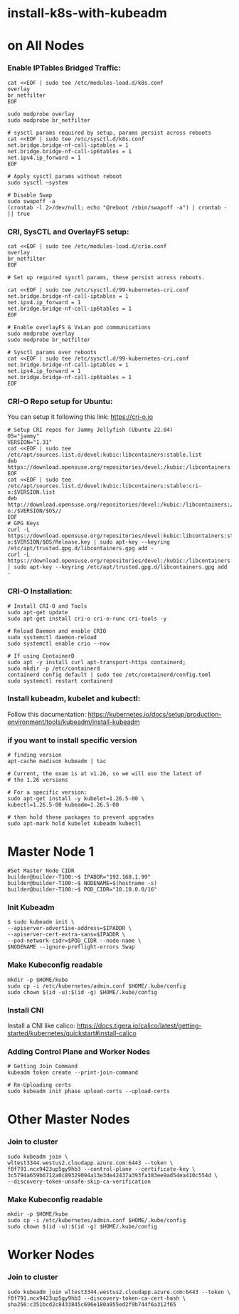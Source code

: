 # install-k8s-with-kubeadm


# on All Nodes
### Enable IPTables Bridged Traffic:
```
cat <<EOF | sudo tee /etc/modules-load.d/k8s.conf
overlay
br_netfilter
EOF

sudo modprobe overlay
sudo modprobe br_netfilter

# sysctl params required by setup, params persist across reboots
cat <<EOF | sudo tee /etc/sysctl.d/k8s.conf
net.bridge.bridge-nf-call-iptables = 1
net.bridge.bridge-nf-call-ip6tables = 1
net.ipv4.ip_forward = 1
EOF

# Apply sysctl params without reboot
sudo sysctl –system

# Disable Swap
sudo swapoff -a
(crontab -l 2>/dev/null; echo "@reboot /sbin/swapoff -a") | crontab - || true
```

### CRI, SysCTL and OverlayFS setup:
```
cat <<EOF | sudo tee /etc/modules-load.d/crio.conf
overlay
br_netfilter
EOF

# Set up required sysctl params, these persist across reboots.

cat <<EOF | sudo tee /etc/sysctl.d/99-kubernetes-cri.conf
net.bridge.bridge-nf-call-iptables = 1
net.ipv4.ip_forward = 1
net.bridge.bridge-nf-call-ip6tables = 1
EOF

# Enable overlayFS & VxLan pod communications
sudo modprobe overlay
sudo modprobe br_netfilter

# Sysctl params over reboots
cat <<EOF | sudo tee /etc/sysctl.d/99-kubernetes-cri.conf
net.bridge.bridge-nf-call-iptables = 1
net.ipv4.ip_forward = 1
net.bridge.bridge-nf-call-ip6tables = 1
EOF
```

### CRI-O Repo setup for Ubuntu:
You can setup it following this link: https://cri-o.io
```
# Setup CRI repos for Jammy Jellyfish (Ubuntu 22.04)
OS="jammy"
VERSION="1.31"
cat <<EOF | sudo tee
/etc/apt/sources.list.d/devel:kubic:libcontainers:stable.list
deb
https://download.opensuse.org/repositories/devel:/kubic:/libcontainers:/stable/$OS//
EOF
cat <<EOF | sudo tee
/etc/apt/sources.list.d/devel:kubic:libcontainers:stable:cri-o:$VERSION.list
deb
http://download.opensuse.org/repositories/devel:/kubic:/libcontainers:/stable:/cri-o:/$VERSION/$OS//
EOF
# GPG Keys
curl -L https://download.opensuse.org/repositories/devel:kubic:libcontainers:stable:cri-o:$VERSION/$OS/Release.key | sudo apt-key --keyring /etc/apt/trusted.gpg.d/libcontainers.gpg add -
curl -L https://download.opensuse.org/repositories/devel:/kubic:/libcontainers:/stable/$OS/Release.key | sudo apt-key --keyring /etc/apt/trusted.gpg.d/libcontainers.gpg add -
```

### CRI-O Installation:
```
# Install CRI-O and Tools
sudo apt-get update
sudo apt-get install cri-o cri-o-runc cri-tools -y

# Reload Daemon and enable CRIO
sudo systemctl daemon-reload
sudo systemctl enable crio --now

# If using ContainerD
sudo apt -y install curl apt-transport-https containerd; 
sudo mkdir -p /etc/containerd
containerd config default | sudo tee /etc/containerd/config.toml
sudo systemctl restart containerd
```
### Install kubeadm, kubelet and kubectl:
Follow this documentation: https://kubernetes.io/docs/setup/production-environment/tools/kubeadm/install-kubeadm


### if you want to install specific version 
```
# finding version
apt-cache madison kubeadm | tac

# Current, the exam is at v1.26, so we will use the latest of
# the 1.26 versions

# For a specific version:
sudo apt-get install -y kubelet=1.26.5-00 \
kubectl=1.26.5-00 kubeadm=1.26.5-00

# then hold these packages to prevent upgrades
sudo apt-mark hold kubelet kubeadm kubectl
```

# Master Node 1
```
#Set Master Node CIDR
builder@builder-T100:~$ IPADDR="192.168.1.99"
builder@builder-T100:~$ NODENAME=$(hostname -s)
builder@builder-T100:~$ POD_CIDR="10.10.0.0/16"
```
### Init Kubeadm
```
$ sudo kubeadm init \
--apiserver-advertise-address=$IPADDR \
--apiserver-cert-extra-sans=$IPADDR \
--pod-network-cidr=$POD_CIDR --node-name \
$NODENAME --ignore-preflight-errors Swap
```

### Make Kubeconfig readable
```
mkdir -p $HOME/kube
sudo cp -i /etc/kubernetes/admin.conf $HOME/.kube/config
sudo chown $(id -u):$(id -g) $HOME/.kube/config
```

### Install CNI
Install a CNI like calico: https://docs.tigera.io/calico/latest/getting-started/kubernetes/quickstart#install-calico

### Adding Control Plane and Worker Nodes
```
# Getting Join Command
kubeadm token create --print-join-command

# Re-Uploading certs
sudo kubeadm init phase upload-certs --upload-certs
```

# Other Master Nodes

### Join to cluster
```
sudo kubeadm join \
wltest3344.westus2.cloudapp.azure.com:6443 --token \
f0f791.ncx9423up5gy9hb3 --control-plane --certificate-key \
3c5794a659b6712a0c89329094a13e3de42437a393fa383ee9ad54ea410c554d \
--discovery-token-unsafe-skip-ca-verification
```

### Make Kubeconfig readable
```
mkdir -p $HOME/kube
sudo cp -i /etc/kubernetes/admin.conf $HOME/.kube/config
sudo chown $(id -u):$(id -g) $HOME/.kube/config
```

# Worker Nodes

### Join to cluster
```
sudo kubeadm join wltest3344.westus2.cloudapp.azure.com:6443 --token \
f0f791.ncx9423up5gy9hb3 --discovery-token-ca-cert-hash \
sha256:c351bcd2c8433845c696e180a955ed2f9b744f6a312f65
```
